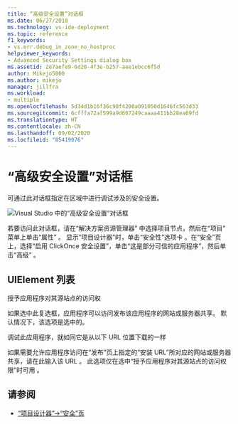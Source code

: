 ```yaml
---
title: “高级安全设置”对话框
ms.date: 06/27/2018
ms.technology: vs-ide-deployment
ms.topic: reference
f1_keywords:
- vs.err.debug_in_zone_no_hostproc
helpviewer_keywords:
- Advanced Security Settings dialog box
ms.assetid: 2e7aefe9-6d20-4f3e-b257-aee1ebcc6f5d
author: Mikejo5000
ms.author: mikejo
manager: jillfra
ms.workload:
- multiple
ms.openlocfilehash: 5d34d1b16f36c90f4200a091050d1646fc563d33
ms.sourcegitcommit: 6cfffa72af599a9d667249caaaa411bb28ea69fd
ms.translationtype: HT
ms.contentlocale: zh-CN
ms.lasthandoff: 09/02/2020
ms.locfileid: "85419076"
---
```

# <a name="advanced-security-settings-dialog-box"></a>“高级安全设置”对话框

可通过此对话框指定在区域中进行调试涉及的安全设置。

![Visual Studio 中的“高级安全设置”对话框](../media/advanced-security-settings.png)

若要访问此对话框，请在“解决方案资源管理器”  中选择项目节点，然后在“项目”  菜单上单击“属性”  。 显示“项目设计器”时，单击“安全性”选项卡   。在“安全”页上，选择“启用 ClickOnce 安全设置”，单击“这是部分可信的应用程序”，然后单击“高级”     。

## <a name="uielement-list"></a>UIElement 列表

授予应用程序对其源站点的访问权 

如果选中此复选框，应用程序可以访问发布该应用程序的网站或服务器共享。 默认情况下，该选项是选中的。

调试此应用程序，就如同它是从以下 URL 位置下载的一样 

如果需要允许应用程序访问在“发布”页上指定的“安装 URL”所对应的网站或服务器共享，请在此输入该 URL   。 此选项仅在选中“授予应用程序对其源站点的访问权限”时可用  。

## <a name="see-also"></a>请参阅

- [“项目设计器”->“安全”页](../../ide/reference/security-page-project-designer.md)

